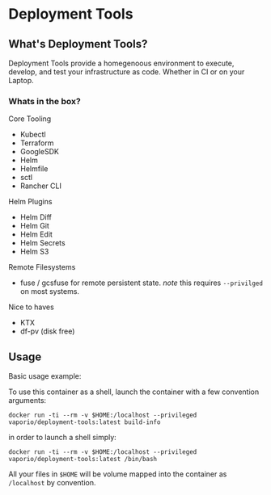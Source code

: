 # Deployment Tools

## What's Deployment Tools?

Deployment Tools provide a homegenoous environment to execute, develop, and test
your infrastructure as code. Whether in CI or on your Laptop.


### Whats in the box?

Core Tooling

 - Kubectl
 - Terraform
 - GoogleSDK
 - Helm
 - Helmfile
 - sctl
 - Rancher CLI

Helm Plugins

- Helm Diff
- Helm Git
- Helm Edit
- Helm Secrets
- Helm S3

Remote Filesystems

- fuse / gcsfuse for remote persistent state.
  *note* this requires `--privilged` on most systems.

Nice to haves

- KTX
- df-pv (disk free)

## Usage

Basic usage example:

To use this container as a shell, launch the container with a few convention arguments:

```
docker run -ti --rm -v $HOME:/localhost --privileged vaporio/deployment-tools:latest build-info
```

in order to launch a shell simply:

```
docker run -ti --rm -v $HOME:/localhost --privileged vaporio/deployment-tools:latest /bin/bash
```

All your files in `$HOME` will be volume mapped into the container as `/localhost`
by convention.
